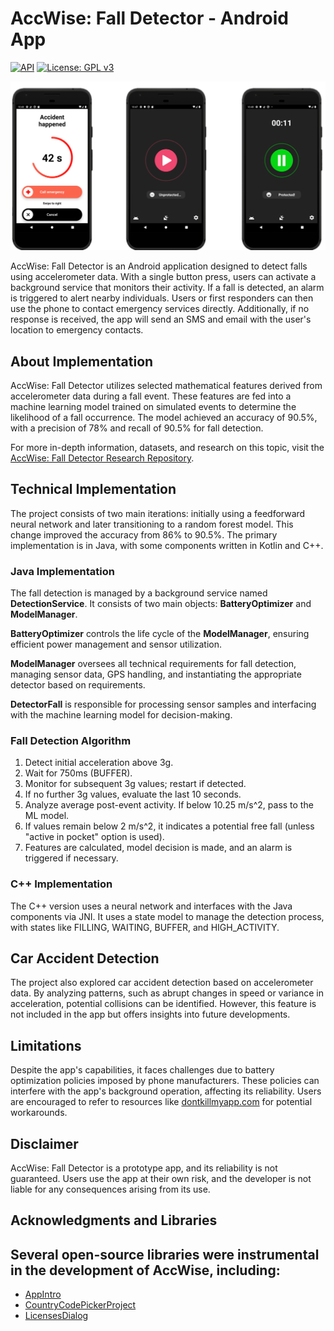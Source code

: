 # **AccWise: Fall Detector - Android App**

[![API](https://img.shields.io/badge/API-19%2B-brightgreen.svg?style=flat)](https://android-arsenal.com/api?level=19) [![License: GPL v3](https://img.shields.io/badge/License-GPLv3-blue.svg)](https://www.gnu.org/licenses/gpl-3.0)

![together](images/together.png)

AccWise: Fall Detector is an Android application designed to detect falls using accelerometer data. With a single button press, users can activate a background service that monitors their activity. If a fall is detected, an alarm is triggered to alert nearby individuals. Users or first responders can then use the phone to contact emergency services directly. Additionally, if no response is received, the app will send an SMS and email with the user's location to emergency contacts.

## About Implementation

AccWise: Fall Detector utilizes selected mathematical features derived from accelerometer data during a fall event. These features are fed into a machine learning model trained on simulated events to determine the likelihood of a fall occurrence. The model achieved an accuracy of 90.5%, with a precision of 78% and recall of 90.5% for fall detection.

For more in-depth information, datasets, and research on this topic, visit the [AccWise: Fall Detector Research Repository](https://github.com/Foxpace/AccWise_research).

## Technical Implementation

The project consists of two main iterations: initially using a feedforward neural network and later transitioning to a random forest model. This change improved the accuracy from 86% to 90.5%. The primary implementation is in Java, with some components written in Kotlin and C++.

### Java Implementation

The fall detection is managed by a background service named **DetectionService**. It consists of two main objects: **BatteryOptimizer** and **ModelManager**.

**BatteryOptimizer** controls the life cycle of the **ModelManager**, ensuring efficient power management and sensor utilization.

**ModelManager** oversees all technical requirements for fall detection, managing sensor data, GPS handling, and instantiating the appropriate detector based on requirements.

**DetectorFall** is responsible for processing sensor samples and interfacing with the machine learning model for decision-making.

### Fall Detection Algorithm

1. Detect initial acceleration above 3g.
2. Wait for 750ms (BUFFER).
3. Monitor for subsequent 3g values; restart if detected.
4. If no further 3g values, evaluate the last 10 seconds.
5. Analyze average post-event activity. If below 10.25 m/s^2, pass to the ML model.
6. If values remain below 2 m/s^2, it indicates a potential free fall (unless "active in pocket" option is used).
7. Features are calculated, model decision is made, and an alarm is triggered if necessary.

### C++ Implementation

The C++ version uses a neural network and interfaces with the Java components via JNI. It uses a state model to manage the detection process, with states like FILLING, WAITING, BUFFER, and HIGH_ACTIVITY.

## Car Accident Detection

The project also explored car accident detection based on accelerometer data. By analyzing patterns, such as abrupt changes in speed or variance in acceleration, potential collisions can be identified. However, this feature is not included in the app but offers insights into future developments.

## Limitations

Despite the app's capabilities, it faces challenges due to battery optimization policies imposed by phone manufacturers. These policies can interfere with the app's background operation, affecting its reliability. Users are encouraged to refer to resources like [dontkillmyapp.com](https://dontkillmyapp.com/) for potential workarounds.

## Disclaimer

AccWise: Fall Detector is a prototype app, and its reliability is not guaranteed. Users use the app at their own risk, and the developer is not liable for any consequences arising from its use.

## Acknowledgments and Libraries

## Several open-source libraries were instrumental in the development of AccWise, including:
- [AppIntro](https://github.com/AppIntro/AppIntro)
- [CountryCodePickerProject](https://github.com/hbb20/CountryCodePickerProject)
- [LicensesDialog](https://github.com/PSDev/LicensesDialog)